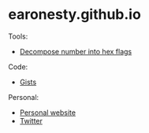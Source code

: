# earonesty.github.io

Tools:

* [Decompose number into hex flags](https://earonesty.github.io/decompose_hex.html)

Code:

* [Gists](https://gist.github.com/earonesty)


Personal:

* [Personal website](https://documentroot.com)
* [Twitter](https://twitter.com/simulx)

